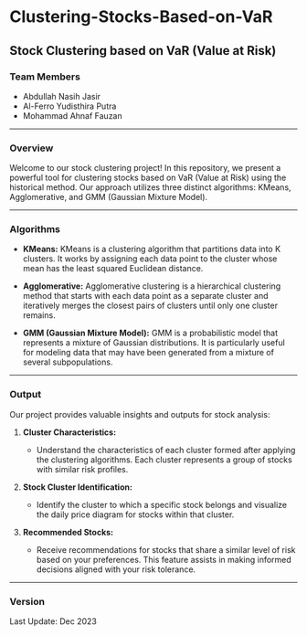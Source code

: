 # Clustering-Stocks-Based-on-VaR

Stock Clustering based on VaR (Value at Risk)
---------------------------------------------

### Team Members

*   Abdullah Nasih Jasir
*   Al-Ferro Yudisthira Putra
*   Mohammad Ahnaf Fauzan

---
### Overview

Welcome to our stock clustering project! In this repository, we present a powerful tool for clustering stocks based on VaR (Value at Risk) using the historical method. Our approach utilizes three distinct algorithms: KMeans, Agglomerative, and GMM (Gaussian Mixture Model).

---
### Algorithms

*   **KMeans:** KMeans is a clustering algorithm that partitions data into K clusters. It works by assigning each data point to the cluster whose mean has the least squared Euclidean distance.
    
*   **Agglomerative:** Agglomerative clustering is a hierarchical clustering method that starts with each data point as a separate cluster and iteratively merges the closest pairs of clusters until only one cluster remains.
    
*   **GMM (Gaussian Mixture Model):** GMM is a probabilistic model that represents a mixture of Gaussian distributions. It is particularly useful for modeling data that may have been generated from a mixture of several subpopulations.
    
---
### Output

Our project provides valuable insights and outputs for stock analysis:

1.  **Cluster Characteristics:**
    
    *   Understand the characteristics of each cluster formed after applying the clustering algorithms. Each cluster represents a group of stocks with similar risk profiles.
2.  **Stock Cluster Identification:**
    
    *   Identify the cluster to which a specific stock belongs and visualize the daily price diagram for stocks within that cluster.
3.  **Recommended Stocks:**
    
    *   Receive recommendations for stocks that share a similar level of risk based on your preferences. This feature assists in making informed decisions aligned with your risk tolerance.

---
### Version
Last Update: Dec 2023
